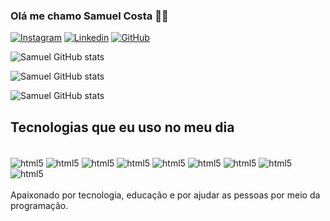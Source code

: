 ### Olá me chamo Samuel Costa 👨‍💻

[![Instagram](https://img.shields.io/badge/Instagram-E4405F?style=for-the-badge&logo=instagram&logoColor=white
)](https://https://www.instagram.com/samuelccostam/)
[![Linkedin](https://img.shields.io/badge/LinkedIn-0077B5?style=for-the-badge&logo=linkedin&logoColor=white
)](https://www.linkedin.com/in/samuel-costa-5252bb262/)
[![GitHub](https://img.shields.io/badge/GitHub-100000?style=for-the-badge&logo=github&logoColor=white)
](https://github.com/DevSamuelMota)

![Samuel GitHub stats](https://github-readme-stats.vercel.app/api?username=DevSamuel&show_icons=true&theme=cobalt)

![Samuel GitHub stats](https://github-readme-stats.vercel.app/api?username=DevSamuel&show_icons=true&theme=transparent)

![Samuel GitHub stats](https://github-readme-stats.vercel.app/api?username=DevSamuel&show_icons=true&theme=dracula)

## Tecnologias que eu uso no meu dia
<div style="display: inline_block"><br/>
<img align ="center"alt="html5" src="https://img.shields.io/badge/json%20web%20tokens-323330?style=for-the-badge&logo=json-web-tokens&logoColor=pink">
<img align ="center"alt="html5" src="https://img.shields.io/badge/C%2B%2B-00599C?style=for-the-badge&logo=c%2B%2B&logoColor=white">
<img align ="center"alt="html5" src="https://img.shields.io/badge/MongoDB-4EA94B?style=for-the-badge&logo=mongodb&logoColor=white">
<img align ="center"alt="html5" src="https://img.shields.io/badge/MySQL-00000F?style=for-the-badge&logo=mysql&logoColor=white">
<img align ="center"alt="html5" src="https://img.shields.io/badge/Java-ED8B00?style=for-the-badge&logo=openjdk&logoColor=white">
<img align ="center"alt="html5" src="https://img.shields.io/badge/Python-14354C?style=for-the-badge&logo=python&logoColor=white">
<img align ="center"alt="html5" src="https://img.shields.io/badge/HTML5-E34F26?style=for-the-badge&logo=html5&logoColor=white">
<img align ="center"alt="html5" src="https://img.shields.io/badge/CSS3-1572B6?style=for-the-badge&logo=css3&logoColor=white">
<img align 
="center"alt="html5" src="https://img.shields.io/badge/JavaScript-F7DF1E?style=for-the-badge&logo=javascript&logoColor=black"/>
</div><br/>Apaixonado por tecnologia, educação e por ajudar as pessoas por meio da programação.

